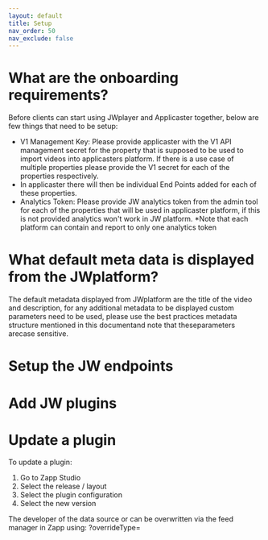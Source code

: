 ```yaml
---
layout: default
title: Setup
nav_order: 50
nav_exclude: false
---
```


# What are the onboarding requirements?
Before clients can start using JWplayer and Applicaster together, below are few things that need to be setup:
- V1 Management Key: Please provide applicaster with the V1 API management secret for the property that is supposed to be used to import videos into applicasters platform. If there is a use case of multiple properties please provide the V1 secret for each of the properties respectively.
- In applicaster there will then be individual End Points added for each of these properties.
- Analytics Token: Please provide JW analytics token from the admin tool for each of the properties that will be used in applicaster platform, if this is not provided analytics won't work in JW platform. *Note that each platform can contain and report to only one analytics token

# What default meta data is displayed from the JWplatform?
The default metadata displayed from JWplatform are the title of the video and description, for any additional metadata to be displayed custom parameters need to be used, please use the best practices metadata structure mentioned in this documentand note that theseparameters arecase sensitive.

# Setup the JW endpoints

# Add JW plugins

# Update a plugin
To update a plugin:
1. Go to Zapp Studio
1. Select the release / layout
1. Select the plugin configuration
1. Select the new version 

The developer of the data source or can be overwritten via the feed manager in Zapp using: ?overrideType=<new type>

  
